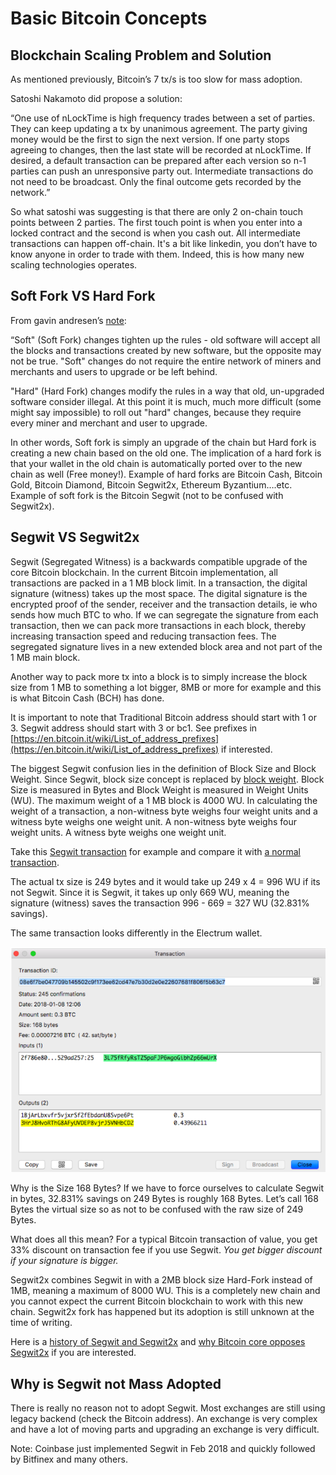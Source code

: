 # Basic Bitcoin Concepts

## Blockchain Scaling Problem and Solution

As mentioned previously, Bitcoin’s 7 tx/s is too slow for mass adoption. 

Satoshi Nakamoto did propose a solution:

“One use of nLockTime is high frequency trades between a set of parties. They can keep updating a tx by unanimous agreement. The party giving money would be the first to sign the next version. If one party stops agreeing to changes, then the last state will be recorded at nLockTime. If desired, a default transaction can be prepared after each version so n-1 parties can push an unresponsive party out. Intermediate transactions do not need to be broadcast. Only the final outcome gets recorded by the network.”

So what satoshi was suggesting is that there are only 2 on-chain touch points between 2 parties. The first touch point is when you enter into a locked contract and the second is when you cash out. All intermediate transactions can happen off-chain. It's a bit like linkedin, you don’t have to know anyone in order to trade with them. Indeed, this is how many new scaling technologies operates.

## Soft Fork VS Hard Fork

From gavin andresen’s [note](https://gist.github.com/gavinandresen/2355445):

“Soft" (Soft Fork) changes tighten up the rules - old software will accept all the blocks and transactions created by new software, but the opposite may not be true. "Soft" changes do not require the entire network of miners and merchants and users to upgrade or be left behind. 

"Hard" (Hard Fork) changes modify the rules in a way that old, un-upgraded software consider illegal. At this point it is much, much more difficult (some might say impossible) to roll out "hard" changes, because they require every miner and merchant and user to upgrade.

In other words, Soft fork is simply an upgrade of the chain but Hard fork is creating a new chain based on the old one. The implication of a hard fork is that your wallet in the old chain is automatically ported over to the new chain as well (Free money!). Example of hard forks are Bitcoin Cash, Bitcoin Gold, Bitcoin Diamond, Bitcoin Segwit2x, Ethereum Byzantium….etc. Example of soft fork is the Bitcoin Segwit (not to be confused with Segwit2x).

## Segwit VS Segwit2x

Segwit (Segregated Witness) is a backwards compatible upgrade of the core Bitcoin blockchain. In the current Bitcoin implementation, all transactions are packed in a 1 MB block limit. In a transaction, the digital signature (witness) takes up the most space. The digital signature is the encrypted proof of the sender, receiver and the transaction details, ie who sends how much BTC to who. If we can segregate the signature from each transaction, then we can pack more transactions in each block, thereby increasing transaction speed and reducing transaction fees. The segregated signature lives in a new extended block area and not part of the 1 MB main block.

Another way to pack more tx into a block is to simply increase the block size from 1 MB to something a lot bigger, 8MB or more for example and this is what Bitcoin Cash (BCH) has done.

It is important to note that Traditional Bitcoin address should start with 1 or 3. Segwit address should start with 3 or bc1. See prefixes in [https://en.bitcoin.it/wiki/List_of_address_prefixes](https://en.bitcoin.it/wiki/List_of_address_prefixes) if interested.

The biggest Segwit confusion lies in the definition of Block Size and Block Weight. Since Segwit, block size concept is replaced by [block weight](https://en.bitcoin.it/wiki/Block_weight). Block Size is measured in Bytes and Block Weight is measured in Weight Units (WU). The maximum weight of a 1 MB block is 4000 WU. In calculating the weight of a transaction, a non-witness byte weighs four weight units and a witness byte weighs one weight unit. A non-witness byte weighs four weight units. A witness byte weighs one weight unit.

Take this [Segwit transaction](https://blockchain.info/tx/08e6f7be047709b145502c9f173ee62cd47e7b30d2e0e22607681f806f5b63c7) for example and compare it with [a normal transaction](https://blockchain.info/tx/1c689ae229213eefccb5e1fdbf388d7143906fd907354857bc6da750fe7cd563).

The actual tx size is 249 bytes and it would take up 249 x 4 = 996 WU if its not Segwit. Since it is Segwit, it takes up only 669 WU, meaning the signature (witness) saves the transaction 996 - 669 = 327 WU (32.831% savings).

The same transaction looks differently in the Electrum wallet.

![electrum segwit example](assets/electrum_segwit_example.png)

Why is the Size 168 Bytes? If we have to force ourselves to calculate Segwit in bytes, 32.831% savings on 249 Bytes is roughly 168 Bytes. Let’s call 168 Bytes the virtual size so as not to be confused with the raw size of 249 Bytes.

What does all this mean? For a typical Bitcoin transaction of value, you get 33% discount on transaction fee if you use Segwit. *You get bigger discount if your signature is bigger.*

Segwit2x combines Segwit in with a 2MB block size Hard-Fork instead of 1MB, meaning a maximum of 8000 WU. This is a completely new chain and you cannot expect the current Bitcoin blockchain to work with this new chain. Segwit2x fork has happened but its adoption is still unknown at the time of writing.

Here is a [history of Segwit and Segwit2x](https://cointelegraph.com/explained/all-you-need-to-know-about-this-whole-segwit-vs-segwit2x-thing-explained) and [why Bitcoin core opposes Segwit2x](https://cointelegraph.com/news/bitcoin-core-developers-remain-adamant-in-opposition-to-segwit2x-potential-showdown-in-november) if you are interested.

## Why is Segwit not Mass Adopted

There is really no reason not to adopt Segwit. Most exchanges are still using legacy backend (check the Bitcoin address). An exchange is very complex and have a lot of moving parts and upgrading an exchange is very difficult.

Note: Coinbase just implemented Segwit in Feb 2018 and quickly followed by Bitfinex and many others.

